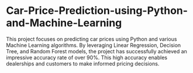 # Car-Price-Prediction-using-Python-and-Machine-Learning
This project focuses on predicting car prices using Python and various Machine Learning algorithms. By leveraging Linear Regression, Decision Tree, and Random Forest models, the project has successfully achieved an impressive accuracy rate of over 90%. This high accuracy enables dealerships and customers to make informed pricing decisions.
